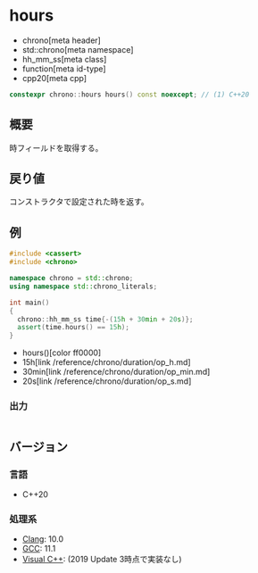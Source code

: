 # hours
* chrono[meta header]
* std::chrono[meta namespace]
* hh_mm_ss[meta class]
* function[meta id-type]
* cpp20[meta cpp]

```cpp
constexpr chrono::hours hours() const noexcept; // (1) C++20
```

## 概要
時フィールドを取得する。


## 戻り値
コンストラクタで設定された時を返す。

## 例
```cpp example
#include <cassert>
#include <chrono>

namespace chrono = std::chrono;
using namespace std::chrono_literals;

int main()
{
  chrono::hh_mm_ss time{-(15h + 30min + 20s)};
  assert(time.hours() == 15h);
}
```
* hours()[color ff0000]
* 15h[link /reference/chrono/duration/op_h.md]
* 30min[link /reference/chrono/duration/op_min.md]
* 20s[link /reference/chrono/duration/op_s.md]

### 出力
```
```

## バージョン
### 言語
- C++20

### 処理系
- [Clang](/implementation.md#clang): 10.0
- [GCC](/implementation.md#gcc): 11.1
- [Visual C++](/implementation.md#visual_cpp): (2019 Update 3時点で実装なし)
